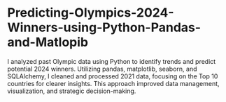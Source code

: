 # Predicting-Olympics-2024-Winners-using-Python-Pandas-and-Matlopib
I analyzed past Olympic data using Python to identify trends and predict potential 2024 winners. Utilizing pandas, matplotlib, seaborn, and SQLAlchemy, I cleaned and processed 2021 data, focusing on the Top 10 countries for clearer insights. This approach improved data management, visualization, and strategic decision-making.
